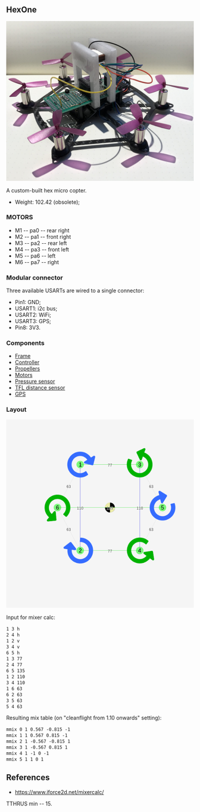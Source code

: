 ## HexOne

![Photo of HexOne drone](img/hex_one_photo.jpg "HexOne drone")

A custom-built hex micro copter.

* Weight: 102.42 (obsolete);

### MOTORS

* M1 -- pa0 -- rear right
* M2 -- pa1 -- front right
* M3 -- pa2 -- rear left
* M4 -- pa3 -- front left
* M5 -- pa6 -- left
* M6 -- pa7 -- right

### Modular connector

Three available USARTs are wired to a single connector:

* Pin1: GND;
* USART1: i2c bus;
* USART2: WiFi;
* USART3: GPS;
* Pin8: 3V3.

### Components

* [Frame](https://www.banggood.com/LANTIAN-Spider-150-HEX-6-Carbon-Fiber-DIY-Micro-FPV-RC-Quadcopter-Frame-Support-8520-Coreless-Motor-p-1079962.html)
* [Controller](https://www.banggood.com/Eachine-32bits-F3-Brushed-Flight-Control-Board-Based-On-SP-RACING-F3-EVO-For-Micro-FPV-Frame-p-1076530.html)
* [Propellers](https://www.banggood.com/Upgraded-Hubsan-H107-X4-RC-Quadcopter-Spare-Parts-Blade-Set-p-81701.html)
* [Motors](https://www.banggood.com/2Pcs-8520-8_5x20MM-28000RPM-2_1V-DC-Brushed-Coreless-Motor-CWCCW-71mm87mm-for-DJI-Ryze-TELLO-Drone-p-1284632.html)
* [Pressure sensor](https://eu.banggood.com/Wholesale-Warehouse-GY-BMP280-3_3-High-Precision-Atmospheric-Pressure-Sensor-Module-For-Arduino-wp-Eu-1111135.html)
* [TFL distance sensor](https://ru.aliexpress.com/item/GY-530-VL53L0X-laser-range-finder-ToF-distance-measurement-Flight-time-range-sensor-module/32840503781.html)
* [GPS](https://www.aliexpress.com/item/GNSS-gps-gps/32851353457.html)

### Layout

![Layout of HexOne motors](img/hex_one_motors.png "Layout of HexOne motors")

Input for mixer calc:

```
1 3 h
2 4 h
1 2 v
3 4 v
6 5 h
1 3 77
2 4 77
6 5 135
1 2 110
3 4 110
1 6 63
6 2 63
3 5 63
5 4 63
```

Resulting mix table (on "cleanflight from 1.10 onwards" setting):

```
mmix 0 1 0.567 -0.815 -1
mmix 1 1 0.567 0.815 -1
mmix 2 1 -0.567 -0.815 1
mmix 3 1 -0.567 0.815 1
mmix 4 1 -1 0 -1
mmix 5 1 1 0 1
```

## References

* https://www.iforce2d.net/mixercalc/

TTHRUS min -- 15.
